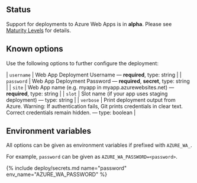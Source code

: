 ## Status

Support for deployments to Azure Web Apps is in **alpha**. Please see [Maturity Levels](/user/deployment-v2#maturity-levels) for details.
## Known options

Use the following options to further configure the deployment:

| `username` | Web App Deployment Username &mdash; **required**, type: string |
| `password` | Web App Deployment Password &mdash; **required**, **secret**, type: string |
| `site` | Web App name (e.g. myapp in myapp.azurewebsites.net) &mdash; **required**, type: string |
| `slot` | Slot name (if your app uses staging deployment) &mdash; type: string |
| `verbose` | Print deployment output from Azure. Warning: If authentication fails, Git prints credentials in clear text. Correct credentials remain hidden. &mdash; type: boolean |

## Environment variables

All options can be given as environment variables if prefixed with `AZURE_WA_`.

For example, `password` can be given as `AZURE_WA_PASSWORD=<password>`.

{% include deploy/secrets.md name="password" env_name="AZURE_WA_PASSWORD" %}